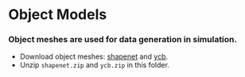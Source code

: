 # Object Models

### Object meshes are used for data generation in simulation.
- Download object meshes: [shapenet](https://dsr-net.cs.columbia.edu/download/object_models/shapenet.zip) and [ycb](https://dsr-net.cs.columbia.edu/download/object_models/ycb.zip).
- Unzip `shapenet.zip` and `ycb.zip` in this folder.
